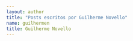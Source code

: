 ```yaml
---
layout: author
title: "Posts escritos por Guilherme Novello"
name: guilhermen
title: Guilherme Novello
---
```

